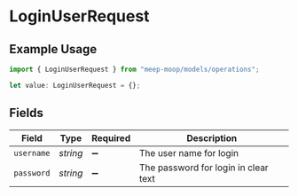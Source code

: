 # LoginUserRequest

## Example Usage

```typescript
import { LoginUserRequest } from "meep-moop/models/operations";

let value: LoginUserRequest = {};
```

## Fields

| Field                                | Type                                 | Required                             | Description                          |
| ------------------------------------ | ------------------------------------ | ------------------------------------ | ------------------------------------ |
| `username`                           | *string*                             | :heavy_minus_sign:                   | The user name for login              |
| `password`                           | *string*                             | :heavy_minus_sign:                   | The password for login in clear text |